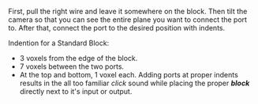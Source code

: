 First, pull the right wire and leave it somewhere on the block. Then tilt the camera so that you can see the entire plane you want to connect the port to. After that, connect the port to the desired position with indents.

Indention for a Standard Block:
- 3 voxels from the edge of the block.
- 7 voxels between the two ports.
- At the top and bottom, 1 voxel each.
Adding ports at proper indents results in the all too familiar *click* sound while placing the proper ***block*** directly next to it's input or output.